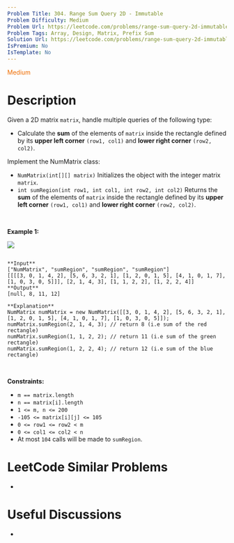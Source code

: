 ```yaml
---
Problem Title: 304. Range Sum Query 2D - Immutable
Problem Difficulty: Medium
Problem Url: https://leetcode.com/problems/range-sum-query-2d-immutable/
Problem Tags: Array, Design, Matrix, Prefix Sum
Solution Url: https://leetcode.com/problems/range-sum-query-2d-immutable/solution/
IsPremium: No
IsTemplate: No
---
```


<span style="color: rgb(239, 108, 0);">Medium</span>

# Description

Given a 2D matrix `matrix`, handle multiple queries of the following type:


* Calculate the **sum** of the elements of `matrix` inside the rectangle defined by its **upper left corner** `(row1, col1)` and **lower right corner** `(row2, col2)`.


Implement the NumMatrix class:


* `NumMatrix(int[][] matrix)` Initializes the object with the integer matrix `matrix`.
* `int sumRegion(int row1, int col1, int row2, int col2)` Returns the **sum** of the elements of `matrix` inside the rectangle defined by its **upper left corner** `(row1, col1)` and **lower right corner** `(row2, col2)`.


 


**Example 1:**


![](https://assets.leetcode.com/uploads/2021/03/14/sum-grid.jpg)

```

**Input**
["NumMatrix", "sumRegion", "sumRegion", "sumRegion"]
[[[[3, 0, 1, 4, 2], [5, 6, 3, 2, 1], [1, 2, 0, 1, 5], [4, 1, 0, 1, 7], [1, 0, 3, 0, 5]]], [2, 1, 4, 3], [1, 1, 2, 2], [1, 2, 2, 4]]
**Output**
[null, 8, 11, 12]

**Explanation**
NumMatrix numMatrix = new NumMatrix([[3, 0, 1, 4, 2], [5, 6, 3, 2, 1], [1, 2, 0, 1, 5], [4, 1, 0, 1, 7], [1, 0, 3, 0, 5]]);
numMatrix.sumRegion(2, 1, 4, 3); // return 8 (i.e sum of the red rectangle)
numMatrix.sumRegion(1, 1, 2, 2); // return 11 (i.e sum of the green rectangle)
numMatrix.sumRegion(1, 2, 2, 4); // return 12 (i.e sum of the blue rectangle)

```

 


**Constraints:**


* `m == matrix.length`
* `n == matrix[i].length`
* `1 <= m, n <= 200`
* `-105 <= matrix[i][j] <= 105`
* `0 <= row1 <= row2 < m`
* `0 <= col1 <= col2 < n`
* At most `104` calls will be made to `sumRegion`.




# LeetCode Similar Problems

- []()

# Useful Discussions

- []()
